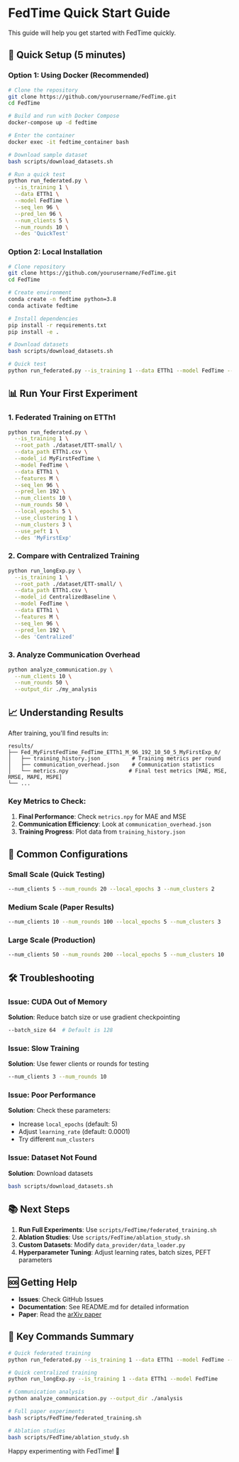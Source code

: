 # FedTime Quick Start Guide

This guide will help you get started with FedTime quickly.

## 🚀 Quick Setup (5 minutes)

### Option 1: Using Docker (Recommended)

```bash
# Clone the repository
git clone https://github.com/yourusername/FedTime.git
cd FedTime

# Build and run with Docker Compose
docker-compose up -d fedtime

# Enter the container
docker exec -it fedtime_container bash

# Download sample dataset
bash scripts/download_datasets.sh

# Run a quick test
python run_federated.py \
  --is_training 1 \
  --data ETTh1 \
  --model FedTime \
  --seq_len 96 \
  --pred_len 96 \
  --num_clients 5 \
  --num_rounds 10 \
  --des 'QuickTest'
```

### Option 2: Local Installation

```bash
# Clone repository
git clone https://github.com/yourusername/FedTime.git
cd FedTime

# Create environment
conda create -n fedtime python=3.8
conda activate fedtime

# Install dependencies
pip install -r requirements.txt
pip install -e .

# Download datasets
bash scripts/download_datasets.sh

# Quick test
python run_federated.py --is_training 1 --data ETTh1 --model FedTime --num_rounds 5 --des 'Test'
```

## 📊 Run Your First Experiment

### 1. Federated Training on ETTh1

```bash
python run_federated.py \
  --is_training 1 \
  --root_path ./dataset/ETT-small/ \
  --data_path ETTh1.csv \
  --model_id MyFirstFedTime \
  --model FedTime \
  --data ETTh1 \
  --features M \
  --seq_len 96 \
  --pred_len 192 \
  --num_clients 10 \
  --num_rounds 50 \
  --local_epochs 5 \
  --use_clustering 1 \
  --num_clusters 3 \
  --use_peft 1 \
  --des 'MyFirstExp'
```

### 2. Compare with Centralized Training

```bash
python run_longExp.py \
  --is_training 1 \
  --root_path ./dataset/ETT-small/ \
  --data_path ETTh1.csv \
  --model_id CentralizedBaseline \
  --model FedTime \
  --data ETTh1 \
  --features M \
  --seq_len 96 \
  --pred_len 192 \
  --des 'Centralized'
```

### 3. Analyze Communication Overhead

```bash
python analyze_communication.py \
  --num_clients 10 \
  --num_rounds 50 \
  --output_dir ./my_analysis
```

## 📈 Understanding Results

After training, you'll find results in:

```
results/
├── Fed_MyFirstFedTime_FedTime_ETTh1_M_96_192_10_50_5_MyFirstExp_0/
│   ├── training_history.json          # Training metrics per round
│   ├── communication_overhead.json    # Communication statistics
│   └── metrics.npy                   # Final test metrics [MAE, MSE, RMSE, MAPE, MSPE]
└── ...
```

### Key Metrics to Check:

1. **Final Performance**: Check `metrics.npy` for MAE and MSE
2. **Communication Efficiency**: Look at `communication_overhead.json`
3. **Training Progress**: Plot data from `training_history.json`

## 🔧 Common Configurations

### Small Scale (Quick Testing)
```bash
--num_clients 5 --num_rounds 20 --local_epochs 3 --num_clusters 2
```

### Medium Scale (Paper Results)
```bash
--num_clients 10 --num_rounds 100 --local_epochs 5 --num_clusters 3
```

### Large Scale (Production)
```bash
--num_clients 50 --num_rounds 200 --local_epochs 5 --num_clusters 10
```

## 🛠️ Troubleshooting

### Issue: CUDA Out of Memory
**Solution**: Reduce batch size or use gradient checkpointing
```bash
--batch_size 64  # Default is 128
```

### Issue: Slow Training
**Solution**: Use fewer clients or rounds for testing
```bash
--num_clients 3 --num_rounds 10
```

### Issue: Poor Performance
**Solution**: Check these parameters:
- Increase `local_epochs` (default: 5)
- Adjust `learning_rate` (default: 0.0001)
- Try different `num_clusters`

### Issue: Dataset Not Found
**Solution**: Download datasets
```bash
bash scripts/download_datasets.sh
```

## 📚 Next Steps

1. **Run Full Experiments**: Use `scripts/FedTime/federated_training.sh`
2. **Ablation Studies**: Use `scripts/FedTime/ablation_study.sh`
3. **Custom Datasets**: Modify `data_provider/data_loader.py`
4. **Hyperparameter Tuning**: Adjust learning rates, batch sizes, PEFT parameters

## 🆘 Getting Help

- **Issues**: Check GitHub Issues
- **Documentation**: See README.md for detailed information
- **Paper**: Read the [arXiv paper](https://arxiv.org/abs/2407.20503)

## 🎯 Key Commands Summary

```bash
# Quick federated training
python run_federated.py --is_training 1 --data ETTh1 --model FedTime --num_rounds 10

# Quick centralized training  
python run_longExp.py --is_training 1 --data ETTh1 --model FedTime

# Communication analysis
python analyze_communication.py --output_dir ./analysis

# Full paper experiments
bash scripts/FedTime/federated_training.sh

# Ablation studies
bash scripts/FedTime/ablation_study.sh
```

Happy experimenting with FedTime! 🚀
